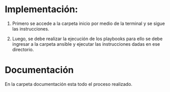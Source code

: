 
# Implementación:

1) Primero se accede a la carpeta inicio por medio de la terminal y se sigue las instrucciones.

2) Luego, se debe realizar la ejecución de los playbooks para ello se debe ingresar a la carpeta ansible y ejecutar las instrucciones dadas en ese directorio.

# Documentación
En la carpeta documentación esta todo el proceso realizado.

